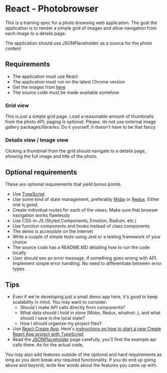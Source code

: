 # React - Photobrowser
This is a training spec for a photo browsing web application. The goal the application is to render a simple grid of images and allow navigation from each image to a details page.

The application should use JSONPlaceholder as a source for the photo content

## Requirements
* The application must use React
* The application must run on the latest Chrome version
* Get the images from [here](http://jsonplaceholder.typicode.com/photos)
* The source code must be made available somehow

### Grid view
This is just a simple grid page. Load a reasonable amount of thumbnails from the photo API, paging is optional. Please, do not use external image gallery packages/libraries. Do it yourself, it doesn't have to be that fancy.

### Details view / Image view
Clicking a thumbnail from the grid should navigate to a details page, showing the full image and title of the photo.


## Optional requirements
These are optional requirements that yield bonus points.

* Use [TypeScript](https://www.typescriptlang.org/)
* Use some kind of state management, preferably [Mobx](https://mobx.js.org/) or [Redux](https://mobx.js.org/). Either one is good.
* Create individual routes for each of the views. Make sure that browser navigation works flawlessly
* Use CSS-in-JS (Styled Components, Emotion, Radium, etc.)
* Use function components and hooks instead of class components
* The demo is accessible on the internet
* Write a couple of simple tests using Jest or a testing framework of your choice
* The source code has a README.MD detailing how to run the code locally
* User should see an error message, if something goes wrong with API. Implement simple error handling. No need to differentiate between error types.

## Tips
* Even if we're developing just a small demo app here, it's good to keep scalability in mind. You may want to consider:
  * Should I make API calls directly from components?
  * What data should I hold in store (Mobx, Redux, whatnot..), and what should I save in the local state?
  * How I should organize my project files?
* Use [React Create App](https://create-react-app.dev/). Here's [instructions on how to start a new Create React App project with TypeScript](https://create-react-app.dev/docs/adding-typescript/)
* Read the [JSONPlaceholder](http://jsonplaceholder.typicode.com/) page carefully, you'll find the example api calls there. As for the actual code, 

You may also add features outside of the optional and hard requirements as long as you dont break any required functionality. If you do end up going above and beyond, write few words about the features you came up with.